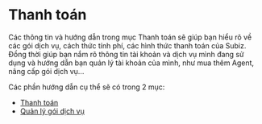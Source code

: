 # Thanh toán

Các thông tin và hướng dẫn trong mục Thanh toán sẽ giúp bạn hiểu rõ về các gói dịch vụ, cách thức tính phí, các hình thức thanh toán của Subiz. Đồng thời giúp bạn nắm rõ thông tin tài khoản và dịch vụ mình đang sử dụng và hướng dẫn bạn quản lý tài khoản của mình, như mua thêm Agent, nâng cấp gói dịch vụ...

Các phần hướng dẫn cụ thể sẽ có trong 2 mục:

* [Thanh toán](https://help.subiz.com/untitled/thanh-toan)
* [Quản lý gói dịch vụ](https://help.subiz.com/untitled/untitled)

